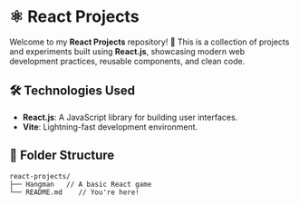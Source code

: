 # ⚛️ React Projects

Welcome to my **React Projects** repository! 
🚀 This is a collection of projects and experiments built using **React.js**, showcasing modern web development practices, reusable components, and clean code.

## 🛠️ Technologies Used

- **React.js**: A JavaScript library for building user interfaces.
- **Vite**: Lightning-fast development environment.

## 📂 Folder Structure

```plaintext
react-projects/
├── Hangman   // A basic React game
└── README.md    // You're here!
